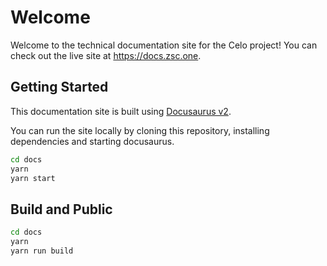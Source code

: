 # Welcome

Welcome to the technical documentation site for the Celo project! You can check out the live site at https://docs.zsc.one.

## Getting Started

This documentation site is built using [Docusaurus v2](https://github.com/facebook/docusaurus).

You can run the site locally by cloning this repository, installing dependencies and starting docusaurus.

```sh
cd docs
yarn
yarn start
```

## Build and Public

```sh
cd docs
yarn
yarn run build
```
